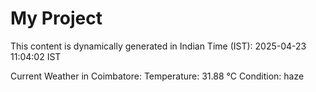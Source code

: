 # My Project

This content is dynamically generated in Indian Time (IST): 2025-04-23 11:04:02 IST


Current Weather in Coimbatore:
Temperature: 31.88 °C
Condition: haze
